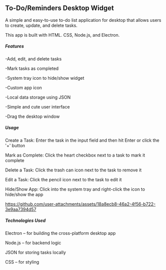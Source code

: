 ## To-Do/Reminders Desktop Widget



A simple and easy-to-use to-do list application for desktop that allows users to create, update, and delete tasks.

This app is built with HTML. CSS, Node.js, and Electron.



##### Features

-Add, edit, and delete tasks

-Mark tasks as completed

-System tray icon to hide/show widget

-Custom app icon

-Local data storage using JSON

-Simple and cute user interface

-Drag the desktop window



##### Usage

Create a Task: Enter the task in the input field and then hit Enter or click the '+' button

Mark as Complete: Click the heart checkbox next to a task to mark it complete

Delete a Task: Click the trash can icon next to the task to remove it

Edit a Task: Click the pencil icon next to the task to edit it

Hide/Show App: Click into the system tray and right-click the icon to hide/show the app




https://github.com/user-attachments/assets/18a8ecb8-46a2-4f56-b722-3e9aa7394d57





##### Technologies Used

Electron – for building the cross-platform desktop app

Node.js – for backend logic

JSON for storing tasks locally

CSS – for styling

